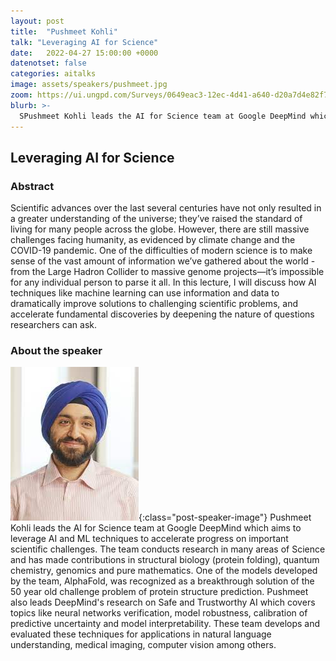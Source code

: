```yaml
---
layout: post
title:  "Pushmeet Kohli"
talk: "Leveraging AI for Science"
date:   2022-04-27 15:00:00 +0000
datenotset: false
categories: aitalks
image: assets/speakers/pushmeet.jpg
zoom: https://ui.ungpd.com/Surveys/0649eac3-12ec-4d41-a640-d20a7d4e82f7
blurb: >-
  SPushmeet Kohli leads the AI for Science team at Google DeepMind which aims to leverage AI and ML techniques to accelerate progress on important scientific challenges. The team conducts research in many areas of Science and has made contributions in structural biology (protein folding), quantum chemistry, genomics and pure mathematics.
---
```


## Leveraging AI for Science

### Abstract
Scientific advances over the last several centuries have not only resulted in a greater understanding of the universe; they’ve raised the standard of living for many people across the globe. However, there are still massive challenges facing humanity, as evidenced by climate change and the COVID-19 pandemic.  One of the difficulties of modern science is to make sense of the vast amount of information we’ve gathered about the world - from the Large Hadron Collider to massive genome projects—it’s impossible for any individual person to parse it all.  In this lecture, I will discuss how AI techniques like machine learning can use information and data to dramatically improve solutions to challenging scientific problems, and accelerate fundamental discoveries by deepening the nature of questions researchers can ask.

### About the speaker
![Susan A. Murphy](/assets/speakers/pushmeet.jpg){:class="post-speaker-image"} Pushmeet Kohli leads the AI for Science team at Google DeepMind which aims to leverage AI and ML techniques to accelerate progress on important scientific challenges. The team conducts research in many areas of Science and has made contributions in structural biology (protein folding), quantum chemistry, genomics and pure mathematics. One of the models developed by the team, AlphaFold, was recognized as a breakthrough solution of the 50 year old challenge problem of protein structure prediction. Pushmeet also leads DeepMind's research on Safe and Trustworthy AI which covers topics like neural networks verification, model robustness, calibration of predictive uncertainty and model interpretability.  These team develops and evaluated these techniques for applications in natural language understanding, medical imaging, computer vision among others.
